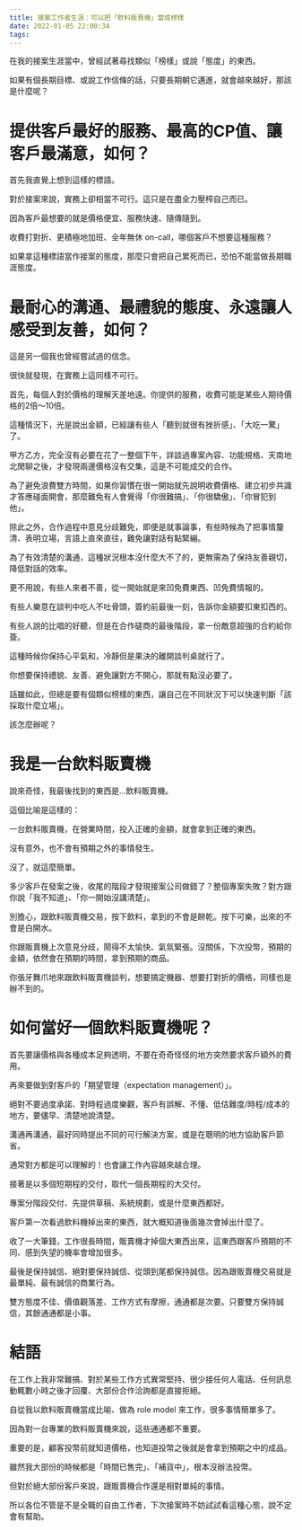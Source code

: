 ```yaml
---
title: 接案工作者生涯：可以把「飲料販賣機」當成榜樣
date: 2022-01-05 22:00:34
tags:
---
```

在我的接案生涯當中，曾經試著尋找類似「榜樣」或說「態度」的東西。

如果有個長期目標、或說工作信條的話，只要長期朝它邁進，就會越來越好，那該是什麼呢？

# 提供客戶最好的服務、最高的CP值、讓客戶最滿意，如何？

首先我直覺上想到這樣的標語。

對於接案來說，實務上卻相當不可行。這只是在盡全力壓榨自己而已。

因為客戶最想要的就是價格便宜、服務快速、隨傳隨到。

收費打對折、更積極地加班、全年無休 on-call，哪個客戶不想要這種服務？

如果拿這種標語當作接案的態度，那麼只會把自己累死而已，恐怕不能當做長期職涯態度。

# 最耐心的溝通、最禮貌的態度、永遠讓人感受到友善，如何？

這是另一個我也曾經嘗試過的信念。

很快就發現，在實務上這同樣不可行。

首先，每個人對於價格的理解天差地遠。你提供的服務，收費可能是某些人期待價格的2倍～10倍。

這種情況下，光是說出金額，已經讓有些人「聽到就很有挫折感」、「大吃一驚」了。

甲方乙方，完全沒有必要在花了一整個下午，詳談過專案內容、功能規格、天南地北閒聊之後，才發現兩邊價格沒有交集，這是不可能成交的合作。

為了避免浪費雙方時間，如果你習慣在很一開始就先說明收費價格、建立初步共識才答應碰面開會，那麼難免有人會覺得「你很難搞」、「你很驕傲」、「你冒犯到他」。

除此之外，合作過程中意見分歧難免，即便是就事論事，有些時候為了把事情釐清、表明立場，言語上直來直往，難免讓對話有點緊繃。

為了有效清楚的溝通，這種狀況根本沒什麼大不了的，更無需為了保持友善親切，降低對話的效率。

更不用說，有些人來者不善，從一開始就是來凹免費東西、凹免費情報的。

有些人樂意在談判中吃人不吐骨頭，簽約前最後一刻，告訴你金額要扣東扣西的。

有些人說的比唱的好聽，但是在合作磋商的最後階段，拿一份敵意超強的合約給你簽。

這種時候你保持心平氣和，冷靜但是果決的離開談判桌就行了。

你想要保持禮貌、友善、避免讓對方不開心，那就有點沒必要了。

話雖如此，但總是要有個類似榜樣的東西，讓自己在不同狀況下可以快速判斷「該採取什麼立場」。

該怎麼辦呢？

# 我是一台飲料販賣機

說來奇怪，我最後找到的東西是...飲料販賣機。

這個比喻是這樣的：

一台飲料販賣機，在營業時間，投入正確的金額，就會拿到正確的東西。

沒有意外，也不會有預期之外的事情發生。

沒了，就這麼簡單。

多少客戶在發案之後，收尾的階段才發現接案公司做錯了？整個專案失敗？對方跟你說「我不知道」、「你一開始沒講清楚」。

別擔心，跟飲料販賣機交易，按下飲料，拿到的不會是餅乾。按下可樂，出來的不會是白開水。

你跟販賣機上次意見分歧，鬧得不太愉快、氣氛緊張。沒關係，下次投幣，預期的金額，依然會在預期的時間，拿到預期的商品。

你張牙舞爪地來跟飲料販賣機談判，想要搞定機器、想要打對折的價格，同樣也是辦不到的。

# 如何當好一個飲料販賣機呢？

首先要讓價格與各種成本足夠透明，不要在奇奇怪怪的地方突然要求客戶額外的費用。

再來要做到對客戶的「期望管理（expectation management）」。

絕對不要過度承諾、對時程過度樂觀，客戶有誤解、不懂、低估難度/時程/成本的地方，要儘早、清楚地說清楚。

溝通再溝通，最好同時提出不同的可行解決方案，或是在聰明的地方協助客戶節省。

通常對方都是可以理解的！也會讓工作內容越來越合理。

接著是以多個短期程的交付，取代一個長期程的大交付。

專案分階段交付、先提供草稿、系統規劃，或是什麼東西都好。

客戶第一次看過飲料機掉出來的東西，就大概知道後面幾次會掉出什麼了。

收了一大筆錢，工作很長時間，販賣機才掉個大東西出來，這東西跟客戶預期的不同、感到失望的機率會增加很多。

最後是保持誠信、絕對要保持誠信、從頭到尾都保持誠信。因為跟販賣機交易就是最單純、最有誠信的商業行為。

雙方態度不佳、價值觀落差、工作方式有摩擦，通通都是次要。只要雙方保持誠信，其餘通通都是小事。

# 結語

在工作上我非常難搞、對於某些工作方式異常堅持、很少接任何人電話、任何訊息動輒數小時之後才回覆、大部份合作洽詢都是直接拒絕。

自從我以飲料販賣機當成比喻、做為 role model 來工作，很多事情簡單多了。

因為對一台專業的飲料販賣機來說，這些通通都不重要。

重要的是，顧客投幣前就知道價格，也知道投幣之後就是會拿到預期之中的成品。

雖然我大部份的時候都是「時間已售完」、「補貨中」，根本沒辦法投幣。

但對於絕大部份客戶來說，跟販賣機合作還是相對單純的事情。

所以各位不管是不是全職的自由工作者，下次接案時不妨試試看這種心態，說不定會有幫助。
